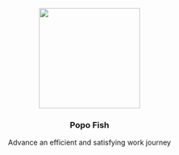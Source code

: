 <!--
 * @Date: 2023-12-30 11:43:31
 * @Description: Modify here please
-->
<p align="center">
  <img width="200px" height="200px" src="http://43.136.119.145:83/popo-fish-logo.png">
</p>

<h3 align="center">Popo Fish</h1>

<p align="center">Advance an efficient and satisfying work journey</p>
